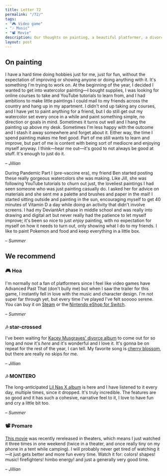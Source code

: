 ```yaml
---
title: Letter 72
permalink: "/72/"
tags:
- "🎮 Video game"
- "🎶 Music"
- "📽️ Movie"
description: Our thoughts on painting, a beautiful platformer, a divorce album, a debut album, and a movie with fun colors and shapes.
layout: post
---
```


## On painting

I have a hard time doing hobbies just for me, just for fun, without the expectation of improving or showing anyone or doing anything with it. It's something I'm trying to work on. At the beginning of the year, I decided I wanted to get into watercolor painting—I bought supplies, I was looking for online courses to take and YouTube tutorials to learn from, and I had ambitions to make little paintings I could mail to my friends across the country and hang up in my apartment. I didn't end up taking any courses, and I have yet to paint anything for a friend, but I do still get out my watercolor set every once in a while and paint something simple, no direction or goals in mind. Sometimes it turns out well and I hang the painting up above my desk. Sometimes I'm less happy with the outcome and I stash it away somewhere and forget about it. Either way, the time I spend painting makes me feel good. Part of me still wants to learn and improve, but part of me is content with being sort of mediocre and enjoying myself anyway. I think—hear me out—it's good to not always be good at stuff. It's enough to just do it.

– *Jillian*

During Pandemic Part I (pre-vaccine era), my friend Ben started posting these really gorgeous watercolors she was making. Like Jill, she was following YouTube tutorials to churn out just, the loveliest paintings I had seen someone who was just painting casually do. I asked her for advice on materials and she sent me a palette and brushes and paper in the mail! I started sitting outside and painting in the sun, encouraging myself to get 40 minutes of Vitamin D a day while doing an activity that didn't involve screens. I had my DeviantArt phase in middle school and was really into drawing and digital art but never really had the patience to let myself improve; it's been so nice to just *enjoy* painting, with no expectation for myself on how it needs to turn out, only showing what I do to my friends. I like to paint Pokemon and food and keep everything in a little box. 

– *Summer*

## We recommend

### 🎮 Hoa

I'm normally not a fan of platformers since I feel like video games have Advanced Past That (don't bully me) but when I saw the trailer for this game, I instantly fell in love with the music and character design. I'm not super far through yet, but every time I've played I've felt sooooo serene. You can buy it on [Steam](https://store.steampowered.com/app/1484900/Hoa/) or the [Nintendo eShop for Switch](https://www.nintendo.com/games/detail/hoa-switch/). 

– *Summer*

### 🎶 star-crossed

I've been waiting for [Kacey Musgraves' divorce album](https://open.spotify.com/album/6y9LbrjY2TpaLvtbE7FTkc?si=ad36a90e3db74ff4) to come out for so long and now it's *here* and it's wonderful and I love it. It's gonna be on repeat for the rest of the year, I can tell. My favorite song is [cherry blossom](https://open.spotify.com/track/3PT3dmokgfqJSsZxv4Njw5?si=fc50f9b043bd41d0), but there are really no skips for me.

– *Jillian*

### 🎶 MONTERO

The long-anticipated [Lil Nas X album](https://open.spotify.com/album/6pOiDiuDQqrmo5DbG0ZubR?si=d5e85d0b280d4fcb) is here and I have listened to it every day, multiple times, since it dropped. It's truly incredible. The features are so good and it has such a cohesive, narrative feel to it, I love to have fun and cry a little bit too. 

– *Summer*

### 📽️ Promare

[This movie](https://www.imdb.com/title/tt9116358/) was recently rereleased in theaters, which means I just watched it three times in one weekend (twice in a theater, and once really tiny on my phone in a tent while camping). I will probably never get tired of watching it—it just gets better and more fun every time. Watch it for: colors! shapes! music! firefighters! himbo energy! and just a generally very good time.

– *Jillian*
